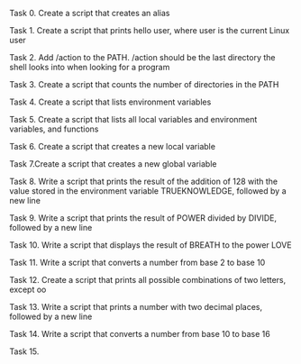 Task 0. Create a script that creates an alias

Task 1. Create a script that prints hello user, where user is the current Linux user

Task 2. Add /action to the PATH. /action should be the last directory the shell looks into when looking for a program

Task 3. Create a script that counts the number of directories in the PATH

Task 4. Create a script that lists environment variables

Task 5. Create a script that lists all local variables and environment variables, and functions

Task 6. Create a script that creates a new local variable

Task 7.Create a script that creates a new global variable

Task 8. Write a script that prints the result of the addition of 128 with the value stored in the environment variable TRUEKNOWLEDGE, followed by a new line

Task 9. Write a script that prints the result of POWER divided by DIVIDE, followed by a new line

Task 10. Write a script that displays the result of BREATH to the power LOVE

Task 11. Write a script that converts a number from base 2 to base 10

Task 12. Create a script that prints all possible combinations of two letters, except oo

Task 13. Write a script that prints a number with two decimal places, followed by a new line    

Task 14. Write a script that converts a number from base 10 to base 16

Task 15.   
